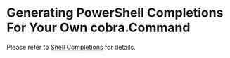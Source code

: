 # Generating PowerShell Completions For Your Own cobra.Command

Please refer to [Shell Completions](shell_completions.md#powershell-completions) for details.
